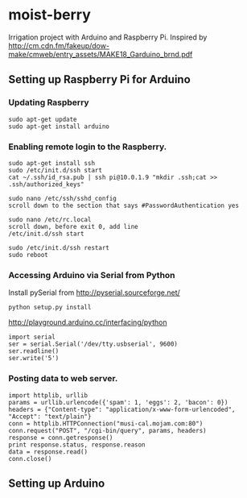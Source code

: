 moist-berry
===========

Irrigation project with Arduino and Raspberry Pi.
  Inspired by http://cm.cdn.fm/fakeup/dow-make/cmweb/entry_assets/MAKE18_Garduino_brnd.pdf

## Setting up Raspberry Pi for Arduino

### Updating Raspberry

    sudo apt-get update
    sudo apt-get install arduino

### Enabling remote login to the Raspberry.

    sudo apt-get install ssh
    sudo /etc/init.d/ssh start
    cat ~/.ssh/id_rsa.pub | ssh pi@10.0.1.9 "mkdir .ssh;cat >> .ssh/authorized_keys"
    
    sudo nano /etc/ssh/sshd_config
    scroll down to the section that says #PasswordAuthentication yes

    sudo nano /etc/rc.local
    scroll down, before exit 0, add line 
    /etc/init.d/ssh start

    sudo /etc/init.d/ssh restart
    sudo reboot

### Accessing Arduino via Serial from Python    
Install pySerial from http://pyserial.sourceforge.net/

    python setup.py install

http://playground.arduino.cc/interfacing/python

    import serial
    ser = serial.Serial('/dev/tty.usbserial', 9600)
    ser.readline()
    ser.write('5')
    
### Posting data to web server.

    import httplib, urllib
    params = urllib.urlencode({'spam': 1, 'eggs': 2, 'bacon': 0})
    headers = {"Content-type": "application/x-www-form-urlencoded", "Accept": "text/plain"}
    conn = httplib.HTTPConnection("musi-cal.mojam.com:80")
    conn.request("POST", "/cgi-bin/query", params, headers)
    response = conn.getresponse()
    print response.status, response.reason
    data = response.read()
    conn.close()

## Setting up Arduino
